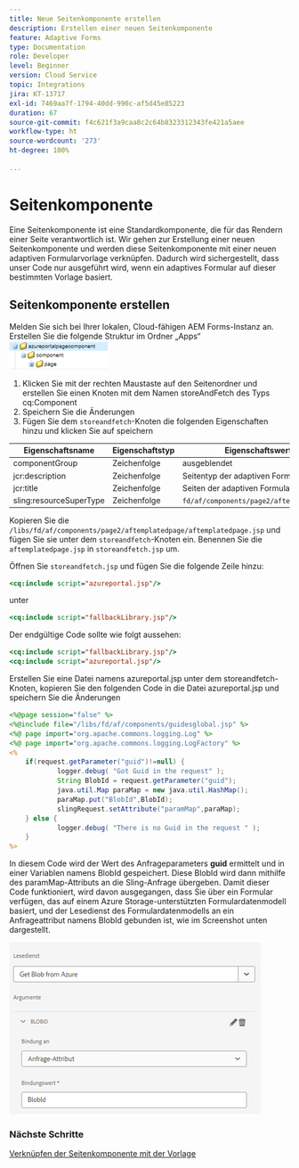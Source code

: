 ```yaml
---
title: Neue Seitenkomponente erstellen
description: Erstellen einer neuen Seitenkomponente
feature: Adaptive Forms
type: Documentation
role: Developer
level: Beginner
version: Cloud Service
topic: Integrations
jira: KT-13717
exl-id: 7469aa7f-1794-40dd-990c-af5d45e85223
duration: 67
source-git-commit: f4c621f3a9caa8c2c64b8323312343fe421a5aee
workflow-type: ht
source-wordcount: '273'
ht-degree: 100%

---
```


# Seitenkomponente 

Eine Seitenkomponente ist eine Standardkomponente, die für das Rendern einer Seite verantwortlich ist. Wir gehen zur Erstellung einer neuen Seitenkomponente und werden diese Seitenkomponente mit einer neuen adaptiven Formularvorlage verknüpfen. Dadurch wird sichergestellt, dass unser Code nur ausgeführt wird, wenn ein adaptives Formular auf dieser bestimmten Vorlage basiert.

## Seitenkomponente erstellen

Melden Sie sich bei Ihrer lokalen, Cloud-fähigen AEM Forms-Instanz an. Erstellen Sie die folgende Struktur im Ordner „Apps“
![page-component](./assets/page-component1.png)

1. Klicken Sie mit der rechten Maustaste auf den Seitenordner und erstellen Sie einen Knoten mit dem Namen storeAndFetch des Typs cq:Component
1. Speichern Sie die Änderungen
1. Fügen Sie dem `storeandfetch`-Knoten die folgenden Eigenschaften hinzu und klicken Sie auf speichern

| **Eigenschaftsname** | **Eigenschaftstyp** | **Eigenschaftswert** |
|-------------------------|-------------------|----------------------------------------|
| componentGroup | Zeichenfolge | ausgeblendet |
| jcr:description | Zeichenfolge | Seitentyp der adaptiven Formularvorlage |
| jcr:title | Zeichenfolge | Seiten der adaptiven Formularvorlage |
| sling:resourceSuperType | Zeichenfolge | `fd/af/components/page2/aftemplatedpage` |

Kopieren Sie die `/libs/fd/af/components/page2/aftemplatedpage/aftemplatedpage.jsp` und fügen Sie sie unter dem `storeandfetch`-Knoten ein. Benennen Sie die `aftemplatedpage.jsp` in `storeandfetch.jsp` um.

Öffnen Sie `storeandfetch.jsp` und fügen Sie die folgende Zeile hinzu:

```jsp
<cq:include script="azureportal.jsp"/>
```

unter

```jsp
<cq:include script="fallbackLibrary.jsp"/>
```

Der endgültige Code sollte wie folgt aussehen:

```jsp
<cq:include script="fallbackLibrary.jsp"/>
<cq:include script="azureportal.jsp"/>
```

Erstellen Sie eine Datei namens azureportal.jsp unter dem storeandfetch-Knoten,
kopieren Sie den folgenden Code in die Datei azureportal.jsp und speichern Sie die Änderungen

```jsp
<%@page session="false" %>
<%@include file="/libs/fd/af/components/guidesglobal.jsp" %>
<%@ page import="org.apache.commons.logging.Log" %>
<%@ page import="org.apache.commons.logging.LogFactory" %>
<%
    if(request.getParameter("guid")!=null) {
            logger.debug( "Got Guid in the request" );
            String BlobId = request.getParameter("guid");
            java.util.Map paraMap = new java.util.HashMap();
            paraMap.put("BlobId",BlobId);
            slingRequest.setAttribute("paramMap",paraMap);
    } else {
            logger.debug( "There is no Guid in the request " );
    }            
%>
```

In diesem Code wird der Wert des Anfrageparameters **guid** ermittelt und in einer Variablen namens BlobId gespeichert. Diese BlobId wird dann mithilfe des paramMap-Attributs an die Sling-Anfrage übergeben. Damit dieser Code funktioniert, wird davon ausgegangen, dass Sie über ein Formular verfügen, das auf einem Azure Storage-unterstützten Formulardatenmodell basiert, und der Lesedienst des Formulardatenmodells an ein Anfrageattribut namens BlobId gebunden ist, wie im Screenshot unten dargestellt.

![fdm-request-attribute](./assets/fdm-request-attribute.png)

### Nächste Schritte

[Verknüpfen der Seitenkomponente mit der Vorlage](./associate-page-component.md)
